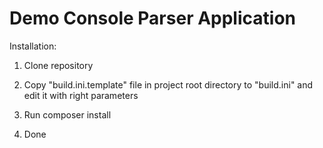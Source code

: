 Demo Console Parser Application
======================

Installation:

1. Clone repository

2. Copy "build.ini.template" file in project root directory to "build.ini" and edit it with right parameters

3. Run composer install

5. Done
